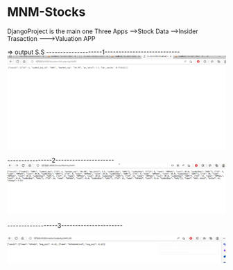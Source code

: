 # MNM-Stocks

DjangoProject is the main one
Three Apps 
   -->Stock Data
   -->Insider Trasaction
   --->Valuation APP




=> output S.S 
--------------------1---------------------------
<img src="capita.PNG" alt="Alt text" title="Optional title">


----------------2---------------------
<img src="main.PNG" alt="Alt text" title="Optional title">


------------------3----------------------

<img src="Insider_averageCost.PNG" alt="Alt text" title="Optional title">
